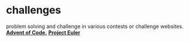 # challenges
 problem solving and challenge in various contests or challenge websites.
 [**Advent of Code.**](https://adventofcode.com)
 [**Project Euler**](https://projecteuler.net/)

